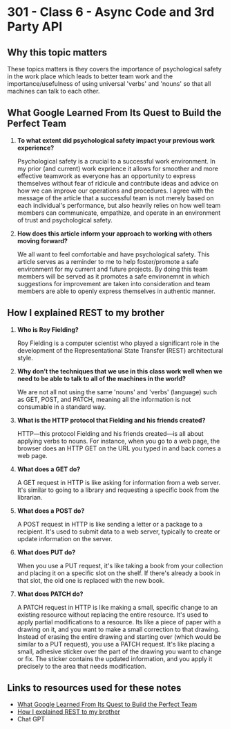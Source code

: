 # 301 - Class 6 - Async Code and 3rd Party API

## Why this topic matters  

  These topics matters is they covers the importance of psychological safety in the work place which leads to better team work and the importance/usefulness of using universal 'verbs' and 'nouns' so that all machines can talk to each other.

## What Google Learned From Its Quest to Build the Perfect Team

1. **To what extent did psychological safety impact your previous work experience?**  

    Psychological safety is a crucial to a successful work environment.  In my prior (and current) work exprience it allows for smoother and more effective teamwork as everyone has an opportunity to express themselves without fear of ridicule and contribute ideas and advice on how we can improve our operations and procedures.  I agree with the message of the article that a successful team is not merely based on each individual's performance, but also heavily relies on how well team members can communicate, empathize, and operate in an environment of trust and psychological safety.  
  
2. **How does this article inform your approach to working with others moving forward?**  

    We all want to feel comfortable and have psychological safety.  This article serves as a reminder to me to help foster/promote a safe environment for my current and future projects.  By doing this team members will be served as it promotes a safe environemnt in which suggestions for improvement are taken into consideration and team members are able to openly express themselves in authentic manner.

## How I explained REST to my brother

1. **Who is Roy Fielding?**  

    Roy Fielding is a computer scientist who played a significant role in the development of the Representational State Transfer (REST) architectural style.  

2. **Why don’t the techniques that we use in this class work well when we need to be able to talk to all of the machines in the world?**

    We are not all not using the same 'nouns' and 'verbs' (language) such as GET, POST, and PATCH, meaning all the information is not consumable in a standard way.  

3. **What is the HTTP protocol that Fielding and his friends created?**  

   HTTP—this protocol Fielding and his friends created—is all about applying verbs to nouns. For instance, when you go to a web page, the browser does an HTTP GET on the URL you typed in and back comes a web page.

4. **What does a GET do?**  

   A GET request in HTTP is like asking for information from a web server. It's similar to going to a library and requesting a specific book from the librarian.
  
5. **What does a POST do?**  

    A POST request in HTTP is like sending a letter or a package to a recipient. It's used to submit data to a web server, typically to create or update information on the server.

6. **What does PUT do?**

    When you use a PUT request, it's like taking a book from your collection and placing it on a specific slot on the shelf. If there's already a book in that slot, the old one is replaced with the new book.

7. **What does PATCH do?**

   A PATCH request in HTTP is like making a small, specific change to an existing resource without replacing the entire resource. It's used to apply partial modifications to a resource. Its like a piece of paper with a drawing on it, and you want to make a small correction to that drawing. Instead of erasing the entire drawing and starting over (which would be similar to a PUT request), you use a PATCH request. It's like placing a small, adhesive sticker over the part of the drawing you want to change or fix. The sticker contains the updated information, and you apply it precisely to the area that needs modification.

## Links to resources used for these notes

* [What Google Learned From Its Quest to Build the Perfect Team](https://www.nytimes.com/2016/02/28/magazine/what-google-learned-from-its-quest-to-build-the-perfect-team.html)
* [How I explained REST to my brother](https://gist.github.com/brookr/5977550)
* Chat GPT
